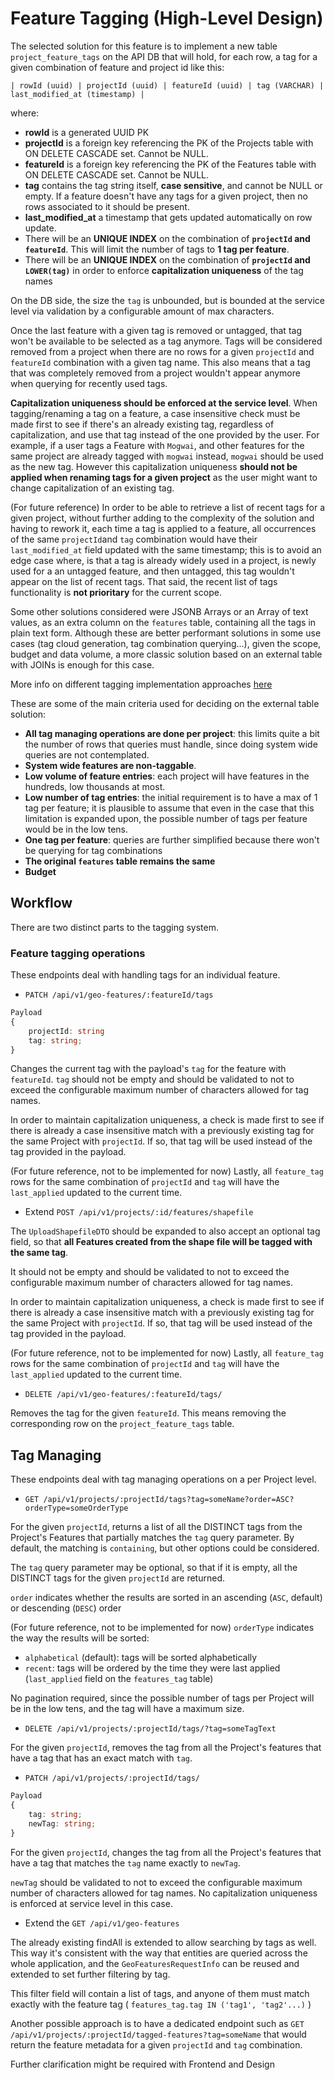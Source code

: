 # Feature Tagging (High-Level Design)

The selected solution for this feature is to implement a new table `project_feature_tags` on the API DB that will hold,
for each row, a tag for a given combination of feature and project id like this:

`| rowId (uuid) | projectId (uuid) | featureId (uuid) | tag (VARCHAR) | last_modified_at (timestamp) |`

where:

- **rowId** is a generated UUID PK
- **projectId** is a foreign key referencing the PK of the Projects table with ON DELETE CASCADE set. Cannot be NULL.
- **featureId** is a foreign key referencing the PK of the Features table with ON DELETE CASCADE set. Cannot be NULL.
- **tag** contains the tag string itself, **case sensitive**, and cannot be NULL or empty. If a feature doesn't have
  any tags for a given project, then no rows associated to it should be present.
- **last_modified_at** a timestamp that gets updated automatically on row update.
- There will be an **UNIQUE INDEX** on the combination of **`projectId` and `featureId`**. This will limit the number of
  tags to **1 tag per feature**.
- There will be an **UNIQUE INDEX** on the combination of **`projectId` and `LOWER(tag)`** in order to enforce
  **capitalization uniqueness** of the tag names

On the DB side, the size the `tag` is unbounded, but is bounded at the service level via validation by a configurable
amount of max characters.

Once the last feature with a given tag is removed or untagged, that tag won't be available to be selected as a tag
anymore. Tags will be considered removed from a project when there are no rows for a given `projectId` and `featureId`
combination with a given tag name. This also means that a tag that was completely removed from a project wouldn't appear
anymore when querying for recently used tags.

**Capitalization uniqueness should be enforced at the service level**. When tagging/renaming a tag on a feature, a case
insensitive check must be made first to see if there's an already existing tag, regardless of capitalization, and use
that tag instead of the one provided by the user. For example, if a user tags a Feature with `Mogwai`, and other
features for the same project are already tagged with `mogwai` instead, `mogwai` should be used as the new tag. However
this capitalization uniqueness **should not be applied when renaming tags for a given project** as the user might want
to change capitalization of an existing tag.

(For future reference) In order to be able to retrieve a list of recent tags for a given project, without further adding
to the complexity of the solution and having to rework it, each time a tag is applied to a feature, all occurrences of
the same `projectId`and `tag` combination would have their `last_modified_at` field updated with the same timestamp;
this is to avoid an edge case where, is that a tag is already widely used in a project, is newly used for a an untagged
feature, and then untagged, this tag wouldn't appear on the list of recent tags. That said, the recent list of tags
functionality is **not prioritary** for the current scope.

Some other solutions considered were JSONB Arrays or an Array of text values, as an extra column on the `features`
table, containing all the tags in plain text form. Although these are better performant solutions in some use cases (tag
cloud generation, tag combination querying...), given the scope, budget and data volume, a more classic solution based
on an external table with JOINs is enough for this case.

More info on different tagging implementation approaches [here](http://www.databasesoup.com/2015/01/tag-all-things.html)

These are some of the main criteria used for deciding on the external table solution:

- **All tag managing operations are done per project**: this limits quite a bit the number of rows that queries must
  handle, since doing system wide queries are not contemplated.
- **System wide features are non-taggable**.
- **Low volume of feature entries**: each project will have features in the hundreds, low thousands at most.
- **Low number of tag entries**: the initial requirement is to have a max of 1 tag per feature; it is plausible to
  assume that even in the case that this limitation is expanded upon, the possible number of tags per feature would be
  in the low tens.
- **One tag per feature**: queries are further simplified because there won't be querying for tag combinations
- **The original `features` table remains the same**
- **Budget**

## Workflow

There are two distinct parts to the tagging system.

### Feature tagging operations

These endpoints deal with handling tags for an individual feature.

- `PATCH /api/v1/geo-features/:featureId/tags`

```typescript
Payload
{
	projectId: string
	tag: string;
}
```

Changes the current tag with the payload's `tag` for the feature with `featureId`.
`tag` should not be empty and should be validated to not to exceed the configurable maximum number of characters allowed
for tag names.

In order to maintain capitalization uniqueness, a check is made first to see if there is already a case insensitive
match with a previously existing tag for the same Project with `projectId`. If so, that tag will be used instead of the
tag provided in the payload.

(For future reference, not to be implemented for now)
Lastly, all `feature_tag` rows for the same combination of `projectId` and `tag` will have the `last_applied` updated to
the current time.

- Extend `POST /api/v1/projects/:id/features/shapefile`

The `UploadShapefileDTO` should be expanded to also accept an optional tag field, so that **all Features created from
the shape file will be tagged with the same tag**.

It should not be empty and should be validated to not to exceed the configurable maximum number of characters allowed
for tag names.

In order to maintain capitalization uniqueness, a check is made first to see if there is already a case insensitive
match with a previously existing tag for the same Project with `projectId`. If so, that tag will be used instead of the
tag provided in the payload.

(For future reference, not to be implemented for now)
Lastly, all `feature_tag` rows for the same combination of `projectId` and `tag` will have the `last_applied` updated to
the current time.

- `DELETE /api/v1/geo-features/:featureId/tags/`

Removes the tag for the given `featureId`. This means removing the corresponding row on the `project_feature_tags`
table.

## Tag Managing

These endpoints deal with tag managing operations on a per Project level.

- `GET /api/v1/projects/:projectId/tags?tag=someName?order=ASC?orderType=someOrderType`

For the given `projectId`, returns a list of all the DISTINCT tags from the Project's Features that partially matches
the `tag` query parameter. By default, the matching is `containing`, but other options could be considered.

The `tag` query parameter may be optional, so that if it is empty, all the DISTINCT tags for the given `projectId` are
returned.

`order` indicates whether the results are sorted in an ascending (`ASC`, default) or descending (`DESC`) order

(For future reference, not to be implemented for now)
`orderType` indicates the way the results will be sorted:

- `alphabetical` (default): tags will be sorted alphabetically
- `recent`: tags will be ordered by the time they were last applied (`last_applied` field on the `features_tag` table)

No pagination required, since the possible number of tags per Project will be in the low tens, and the tag will have a
maximum size.

- `DELETE /api/v1/projects/:projectId/tags/?tag=someTagText`

For the given `projectId`, removes the tag from all the Project's features that have a tag that has an exact match
with `tag`.

- `PATCH /api/v1/projects/:projectId/tags/`

```typescript
Payload
{
	tag: string;
	newTag: string;
}
```

For the given `projectId`, changes the tag from all the Project's features that have a tag that matches the `tag` name
exactly to `newTag`.

`newTag` should be validated to not to exceed the configurable maximum number of characters allowed for tag names.
No capitalization uniqueness is enforced at service level in this case.

- Extend the `GET /api/v1/geo-features`

The already existing findAll is extended to allow searching by tags as well. This way it's consistent with the way that
entities are queried across the whole application, and the `GeoFeaturesRequestInfo` can be reused and extended to set
further filtering by tag.

This filter field will contain a list of tags, and anyone of them must match exactly with the feature
tag ( `features_tag.tag IN ('tag1', 'tag2'...)` )

Another possible approach is to have a dedicated endpoint such
as `GET /api/v1/projects/:projectId/tagged-features?tag=someName` that would return the feature metadata for a
given `projectId` and `tag` combination.

Further clarification might be required with Frontend and Design
